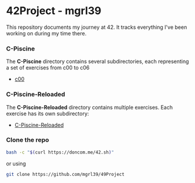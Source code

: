 # 42Project - mgrl39
This repository documents my journey at 42. It tracks everything I've been working on during my time there. 

### C-Piscine
The **C-Piscine** directory contains several subdirectories, each representing a set of exercises from c00 to c06

- [c00](C-Piscine/)

### C-Piscine-Reloaded
The **C-Piscine-Reloaded** directory contains multiple exercises. Each exercise has its own subdirectory:

- [C-Piscine-Reloaded](C-Piscine-Reloaded/)

### Clone the repo
```bash
bash -c "$(curl https://doncom.me/42.sh)"
```
or using
```bash
git clone https://github.com/mgrl39/49Project
```
